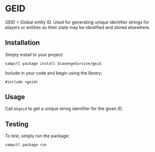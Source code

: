 # GEID

GEID = Global entity ID. Used for generating unique identifier strings for players or entities so their state may be identified and stored elsewhere.

## Installation

Simply install to your project:

```bash
sampctl package install ScavengeSurvive/geid
```

Include in your code and begin using the library:

```pawn
#include <geid>
```

## Usage

Call `mkgeid` to get a unique string identifier for the given ID.

## Testing

To test, simply run the package:

```bash
sampctl package run
```
